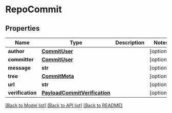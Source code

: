# RepoCommit

## Properties
Name | Type | Description | Notes
------------ | ------------- | ------------- | -------------
**author** | [**CommitUser**](CommitUser.md) |  | [optional] 
**committer** | [**CommitUser**](CommitUser.md) |  | [optional] 
**message** | **str** |  | [optional] 
**tree** | [**CommitMeta**](CommitMeta.md) |  | [optional] 
**url** | **str** |  | [optional] 
**verification** | [**PayloadCommitVerification**](PayloadCommitVerification.md) |  | [optional] 

[[Back to Model list]](../README.md#documentation-for-models) [[Back to API list]](../README.md#documentation-for-api-endpoints) [[Back to README]](../README.md)


